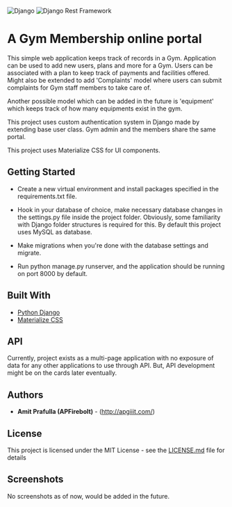![Django](https://img.shields.io/badge/Django-092E20?style=for-the-badge&logo=django&logoColor=green)
![Django Rest Framework](https://img.shields.io/badge/django%20rest-ff1709?style=for-the-badge&logo=django&logoColor=white)

# A Gym Membership online portal

This simple web application keeps track of records in a Gym. Application can be used to add new users, plans and more for a Gym.
Users can be associated with a plan to keep track of payments and facilities offered. Might also be extended to add 'Complaints' model where users can submit complaints for Gym staff members to take care of.

Another possible model which can be added in the future is 'equipment' which keeps track of how many equipments exist in the gym.

This project uses custom authentication system in Django made by extending base user class. Gym admin and the members share the same portal.

This project uses Materialize CSS for UI components.

## Getting Started

* Create a new virtual environment and install packages specified in the requirements.txt file.

* Hook in your database of choice, make necessary database changes in the settings.py file inside the project folder. Obviously, some familiarity with Django folder structures is required for this. By default this project uses MySQL as database.

* Make migrations when you're done with the database settings and migrate.
* Run python manage.py runserver, and the application should be running on port 8000 by default.


## Built With

* [Python Django](https://www.djangoproject.com/)
* [Materialize CSS](https://materializecss.com/)

## API

Currently, project exists as a multi-page application with no exposure of data for any other applications to use through API. But, API development might be on the cards later eventually.

## Authors

* **Amit Prafulla (APFirebolt)** - (http://apgiiit.com/)

## License

This project is licensed under the MIT License - see the [LICENSE.md](LICENSE.md) file for details

## Screenshots

No screenshots as of now, would be added in the future.

